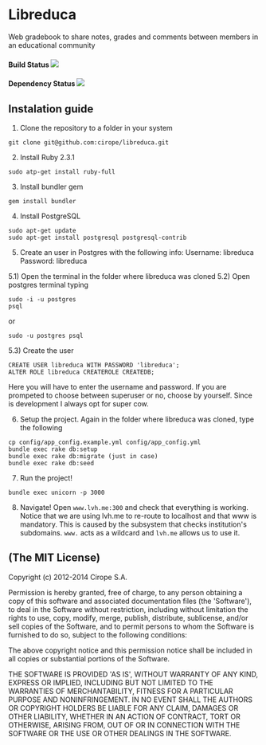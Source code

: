 # Libreduca

Web gradebook to share notes, grades and comments between members in an educational community

#### Build Status [<img src="https://secure.travis-ci.org/cirope/libreduca.png"/>](http://travis-ci.org/cirope/libreduca)

#### Dependency Status [<img src="https://gemnasium.com/cirope/libreduca.png?travis"/>](https://gemnasium.com/cirope/libreduca)

## Instalation guide
1) Clone the repository to a folder in your system
```
git clone git@github.com:cirope/libreduca.git
```
2) Install Ruby 2.3.1
```
sudo atp-get install ruby-full
```
3) Install bundler gem
```
gem install bundler
```
4) Install PostgreSQL
```
sudo apt-get update
sudo apt-get install postgresql postgresql-contrib
```
5) Create an user in Postgres with the following info:
Username: libreduca
Password: libreduca

5.1) Open the terminal in the folder where libreduca was cloned
5.2) Open postgres terminal typing
```
sudo -i -u postgres
psql
```
or
```
sudo -u postgres psql
```
5.3) Create the user
```
CREATE USER libreduca WITH PASSWORD 'libreduca';
ALTER ROLE libreduca CREATEROLE CREATEDB;
```
Here you will have to enter the username and password. If you are
prompeted to choose between superuser or no, choose by yourself. Since
is development I always opt for super cow.

6) Setup the project.
Again in the folder where libreduca was cloned, type the following
```
cp config/app_config.example.yml config/app_config.yml
bundle exec rake db:setup
bundle exec rake db:migrate (just in case)
bundle exec rake db:seed
```
7) Run the project!
```
bundle exec unicorn -p 3000
```
8) Navigate!
Open `www.lvh.me:300` and check that everything is working. Notice that
we are using lvh.me to re-route to localhost and that www is mandatory.
This is caused by the subsystem that checks institution's subdomains.
`www.` acts as a wildcard and `lvh.me` allows us to use it.


## (The MIT License)

Copyright (c) 2012-2014 Cirope S.A.

Permission is hereby granted, free of charge, to any person obtaining
a copy of this software and associated documentation files (the
'Software'), to deal in the Software without restriction, including
without limitation the rights to use, copy, modify, merge, publish,
distribute, sublicense, and/or sell copies of the Software, and to
permit persons to whom the Software is furnished to do so, subject to
the following conditions:

The above copyright notice and this permission notice shall be
included in all copies or substantial portions of the Software.

THE SOFTWARE IS PROVIDED 'AS IS', WITHOUT WARRANTY OF ANY KIND,
EXPRESS OR IMPLIED, INCLUDING BUT NOT LIMITED TO THE WARRANTIES OF
MERCHANTABILITY, FITNESS FOR A PARTICULAR PURPOSE AND NONINFRINGEMENT.
IN NO EVENT SHALL THE AUTHORS OR COPYRIGHT HOLDERS BE LIABLE FOR ANY
CLAIM, DAMAGES OR OTHER LIABILITY, WHETHER IN AN ACTION OF CONTRACT,
TORT OR OTHERWISE, ARISING FROM, OUT OF OR IN CONNECTION WITH THE
SOFTWARE OR THE USE OR OTHER DEALINGS IN THE SOFTWARE.

